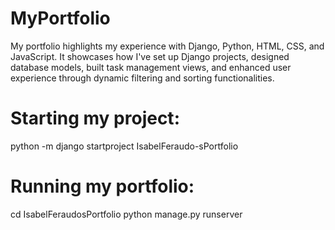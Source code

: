 # MyPortfolio

My portfolio highlights my experience with Django, Python, HTML, CSS, and JavaScript. It showcases how I've set up Django projects, designed database models, built task management views, and enhanced user experience through dynamic filtering and sorting functionalities.

# Starting my project:

python -m django startproject IsabelFeraudo-sPortfolio

# Running my portfolio:

cd IsabelFeraudosPortfolio
python manage.py runserver
